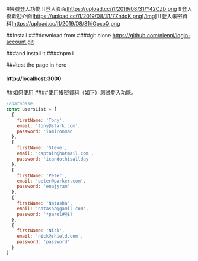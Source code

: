 #帳號登入功能
![登入頁面]https://upload.cc/i1/2019/08/31/Y42CZb.png
![登入後歡迎介面]https://upload.cc/i1/2019/08/31/7ZndoK.png[/img]
![登入帳密資料]https://upload.cc/i1/2019/08/31/iGpxoQ.png

##Install
###download from
####git clone https://github.com/nienni/login-account.git

###and install it
####npm i

###test the page in here
#### http://localhost:3000

##如何使用
####使用帳密資料（如下）測試登入功能。

```javascript
//database
const usersList = [
  {
    firstName: 'Tony',
    email: 'tony@stark.com',
    password: 'iamironman'
  },
  {
    firstName: 'Steve',
    email: 'captain@hotmail.com',
    password: 'icandothisallday'
  },
  {
    firstName: 'Peter',
    email: 'peter@parker.com',
    password: 'enajyram'
  },
  {
    firstName: 'Natasha',
    email: 'natasha@gamil.com',
    password: '*parol#@$!'
  },
  {
    firstName: 'Nick',
    email: 'nick@shield.com',
    password: 'password'
  }
]
```
 
